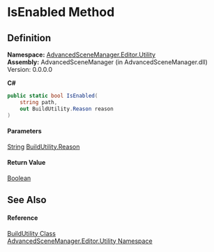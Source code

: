 # IsEnabled Method

## Definition

**Namespace:** [AdvancedSceneManager.Editor.Utility](N_AdvancedSceneManager_Editor_Utility.md)\
**Assembly:** AdvancedSceneManager (in AdvancedSceneManager.dll) Version: 0.0.0.0

**C#**

```c#
public static bool IsEnabled(
	string path,
	out BuildUtility.Reason reason
)
```

#### Parameters

&#x20; [String](https://learn.microsoft.com/dotnet/api/system.string)   [BuildUtility.Reason](T_AdvancedSceneManager_Editor_Utility_BuildUtility_Reason.md)&#x20;

#### Return Value

[Boolean](https://learn.microsoft.com/dotnet/api/system.boolean)

## See Also

#### Reference

[BuildUtility Class](T_AdvancedSceneManager_Editor_Utility_BuildUtility.md)\
[AdvancedSceneManager.Editor.Utility Namespace](N_AdvancedSceneManager_Editor_Utility.md)
